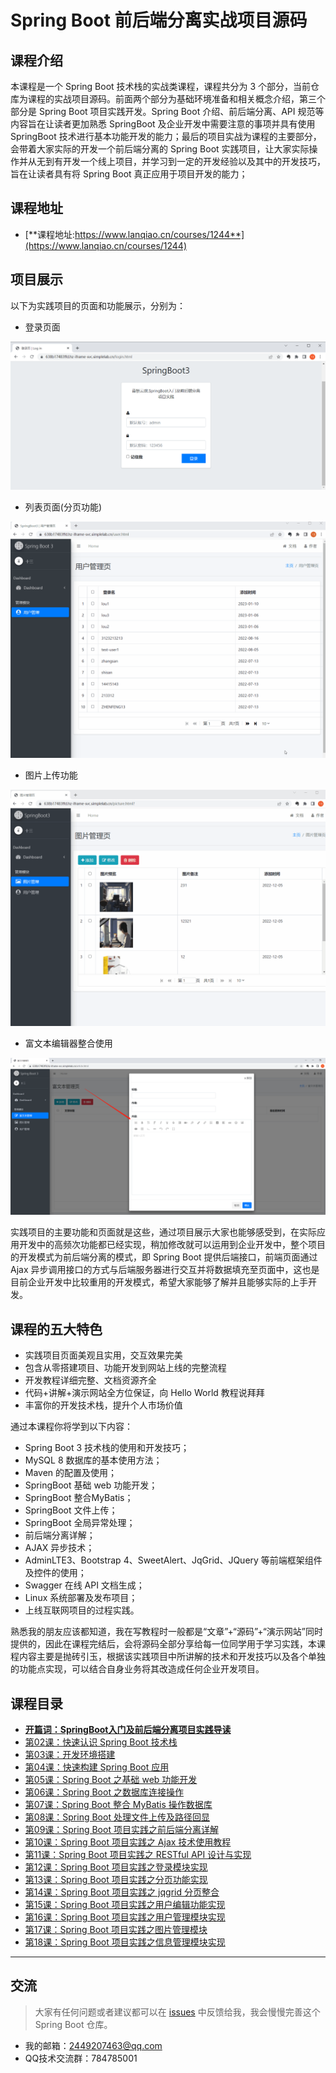 # Spring Boot 前后端分离实战项目源码

## 课程介绍

本课程是一个 Spring Boot 技术栈的实战类课程，课程共分为 3 个部分，当前仓库为课程的实战项目源码。前面两个部分为基础环境准备和相关概念介绍，第三个部分是 Spring Boot 项目实践开发。Spring Boot 介绍、前后端分离、API 规范等内容旨在让读者更加熟悉 SpringBoot 及企业开发中需要注意的事项并具有使用 SpringBoot 技术进行基本功能开发的能力；最后的项目实战为课程的主要部分，会带着大家实际的开发一个前后端分离的 Spring Boot 实践项目，让大家实际操作并从无到有开发一个线上项目，并学习到一定的开发经验以及其中的开发技巧，旨在让读者具有将 Spring Boot 真正应用于项目开发的能力；

## 课程地址

- [**课程地址:https://www.lanqiao.cn/courses/1244**](https://www.lanqiao.cn/courses/1244)

## 项目展示

以下为实践项目的页面和功能展示，分别为：

- 登录页面

![login](login.png)

- 列表页面(分页功能)

![list](list.gif)

- 图片上传功能

![picture](picture.gif)

- 富文本编辑器整合使用

![rich-txt](rich-txt.png)

实践项目的主要功能和页面就是这些，通过项目展示大家也能够感受到，在实际应用开发中的高频次功能都已经实现，稍加修改就可以运用到企业开发中，整个项目的开发模式为前后端分离的模式，即 Spring Boot 提供后端接口，前端页面通过 Ajax 异步调用接口的方式与后端服务器进行交互并将数据填充至页面中，这也是目前企业开发中比较重用的开发模式，希望大家能够了解并且能够实际的上手开发。

## 课程的五大特色

- 实践项目页面美观且实用，交互效果完美
- 包含从零搭建项目、功能开发到网站上线的完整流程
- 开发教程详细完整、文档资源齐全
- 代码+讲解+演示网站全方位保证，向 Hello World 教程说拜拜
- 丰富你的开发技术栈，提升个人市场价值

通过本课程你将学到以下内容：

- Spring Boot 3 技术栈的使用和开发技巧；
- MySQL 8 数据库的基本使用方法；
- Maven 的配置及使用；
- SpringBoot 基础 web 功能开发；
- SpringBoot 整合MyBatis；
- SpringBoot 文件上传；
- SpringBoot 全局异常处理；
- 前后端分离详解；
- AJAX 异步技术；
- AdminLTE3、Bootstrap 4、SweetAlert、JqGrid、JQuery 等前端框架组件及控件的使用；
- Swagger 在线 API 文档生成；
- Linux 系统部署及发布项目；
- 上线互联网项目的过程实践。

熟悉我的朋友应该都知道，我在写教程时一般都是“文章”+“源码”+“演示网站”同时提供的，因此在课程完结后，会将源码全部分享给每一位同学用于学习实践，本课程内容主要是抛砖引玉，根据该实践项目中所讲解的技术和开发技巧以及各个单独的功能点实现，可以结合自身业务将其改造成任何企业开发项目。

## 课程目录

- [**开篇词：SpringBoot入门及前后端分离项目实践导读**](https://www.lanqiao.cn/courses/1244)
- [第02课：快速认识 Spring Boot 技术栈](https://www.lanqiao.cn/courses/1244)
- [第03课：开发环境搭建](https://www.lanqiao.cn/courses/1244)
- [第04课：快速构建 Spring Boot 应用](https://www.lanqiao.cn/courses/1244)
- [第05课：Spring Boot 之基础 web 功能开发](https://www.lanqiao.cn/courses)
- [第06课：Spring Boot 之数据库连接操作](https://www.lanqiao.cn/courses/1244)
- [第07课：Spring Boot 整合 MyBatis 操作数据库](https://www.lanqiao.cn/courses/1244)
- [第08课：Spring Boot 处理文件上传及路径回显](https://www.lanqiao.cn/courses/1244)
- [第09课：Spring Boot 项目实践之前后端分离详解](https://www.lanqiao.cn/courses/1244)
- [第10课：Spring Boot 项目实践之 Ajax 技术使用教程](https://www.lanqiao.cn/courses/1244)
- [第11课：Spring Boot 项目实践之  RESTful API 设计与实现](https://www.lanqiao.cn/courses/1244)
- [第12课：Spring Boot 项目实践之登录模块实现](https://www.lanqiao.cn/courses/1244)
- [第13课：Spring Boot 项目实践之分页功能实现](https://www.lanqiao.cn/courses/1244)
- [第14课：Spring Boot 项目实践之 jqgrid 分页整合](https://www.lanqiao.cn/courses/1244)
- [第15课：Spring Boot 项目实践之用户编辑功能实现](https://www.lanqiao.cn/courses/1244)
- [第16课：Spring Boot 项目实践之用户管理模块实现](https://www.lanqiao.cn/courses/1244)
- [第17课：Spring Boot 项目实践之图片管理模块](https://www.lanqiao.cn/courses/1244)
- [第18课：Spring Boot 项目实践之信息管理模块实现](https://www.lanqiao.cn/courses/1244)

---

## 交流

> 大家有任何问题或者建议都可以在 [issues](https://github.com/ZHENFENG13/springboot-projects/issues) 中反馈给我，我会慢慢完善这个 Spring Boot 仓库。

- 我的邮箱：2449207463@qq.com
- QQ技术交流群：784785001